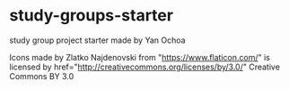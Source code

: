 # study-groups-starter

study group project starter made by Yan Ochoa

Icons made by Zlatko Najdenovski from "https://www.flaticon.com/" is licensed by href="http://creativecommons.org/licenses/by/3.0/" Creative Commons BY 3.0
